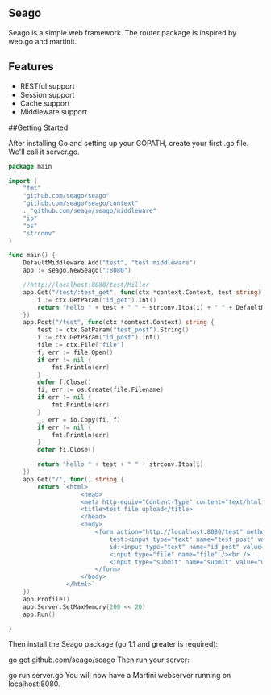 ## Seago

Seago is a simple web framework. The router package is inspired by web.go and martinit.

## Features
* RESTful support
* Session support
* Cache support
* Middleware support

##Getting Started

After installing Go and setting up your GOPATH, create your first .go file. We'll call it server.go.
~~~ go
package main

import (
	"fmt"
	"github.com/seago/seago"
	"github.com/seago/seago/context"
	. "github.com/seago/seago/middleware"
	"io"
	"os"
	"strconv"
)

func main() {
	DefaultMiddleware.Add("test", "test middleware")
	app := seago.NewSeago(":8080")

	//http://localhost:8080/test/Miller
	app.Get("/test/:test_get", func(ctx *context.Context, test string) string {
		i := ctx.GetParam("id_get").Int()
		return "hello " + test + " " + strconv.Itoa(i) + " " + DefaultMiddleware.Get("test").(string)
	})
	app.Post("/test", func(ctx *context.Context) string {
		test := ctx.GetParam("test_post").String()
		i := ctx.GetParam("id_post").Int()
		file := ctx.File["file"]
		f, err := file.Open()
		if err != nil {
			fmt.Println(err)
		}
		defer f.Close()
		fi, err := os.Create(file.Filename)
		if err != nil {
			fmt.Println(err)
		}
		_, err = io.Copy(fi, f)
		if err != nil {
			fmt.Println(err)
		}
		defer fi.Close()

		return "hello " + test + " " + strconv.Itoa(i)
	})
	app.Get("/", func() string {
		return `<html>
					<head>
					<meta http-equiv="Content-Type" content="text/html; charset=UTF-8" />
					<title>test file upload</title>
					</head>
					<body>
						<form action="http://localhost:8080/test" method="post" enctype="multipart/form-data">
							test:<input type="text" name="test_post" value="" /><br />
							id:<input type="text" name="id_post" value="" /><br />
							<input type="file" name="file" /><br />
							<input type="submit" name="submit" value="upload" />
						</form>
					</body>
				</html>`
	})
	app.Profile()
	app.Server.SetMaxMemory(200 << 20)
	app.Run()

}
~~~
Then install the Seago package (go 1.1 and greater is required):

go get github.com/seago/seago
Then run your server:

go run server.go
You will now have a Martini webserver running on localhost:8080.